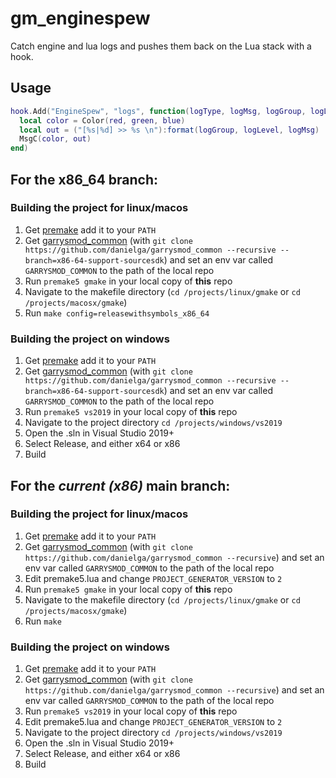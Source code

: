# gm_enginespew
Catch engine and lua logs and pushes them back on the Lua stack with a hook.

## Usage
```lua
hook.Add("EngineSpew", "logs", function(logType, logMsg, logGroup, logLevel, red, green, blue) 
  local color = Color(red, green, blue)
  local out = ("[%s|%d] >> %s \n"):format(logGroup, logLevel, logMsg)
  MsgC(color, out)
end)
```

## For the x86_64 branch:
### Building the project for linux/macos
1) Get [premake](https://premake.github.io/download/) add it to your `PATH`
2) Get [garrysmod_common](https://github.com/danielga/garrysmod_common) (with `git clone https://github.com/danielga/garrysmod_common --recursive --branch=x86-64-support-sourcesdk`) and set an env var called `GARRYSMOD_COMMON` to the path of the local repo
3) Run `premake5 gmake` in your local copy of **this** repo
4) Navigate to the makefile directory (`cd /projects/linux/gmake` or `cd /projects/macosx/gmake`)
5) Run `make config=releasewithsymbols_x86_64`

### Building the project on windows
1) Get [premake](https://premake.github.io/download/) add it to your `PATH`
2) Get [garrysmod_common](https://github.com/danielga/garrysmod_common) (with `git clone https://github.com/danielga/garrysmod_common --recursive --branch=x86-64-support-sourcesdk`) and set an env var called `GARRYSMOD_COMMON` to the path of the local repo
3) Run `premake5 vs2019` in your local copy of **this** repo
4) Navigate to the project directory `cd /projects/windows/vs2019`
5) Open the .sln in Visual Studio 2019+
6) Select Release, and either x64 or x86
7) Build


## For the *current (x86)* main branch:
### Building the project for linux/macos
1) Get [premake](https://premake.github.io/download/) add it to your `PATH`
2) Get [garrysmod_common](https://github.com/danielga/garrysmod_common) (with `git clone https://github.com/danielga/garrysmod_common --recursive`) and set an env var called `GARRYSMOD_COMMON` to the path of the local repo
3) Edit premake5.lua and change `PROJECT_GENERATOR_VERSION` to `2`
4) Run `premake5 gmake` in your local copy of **this** repo
5) Navigate to the makefile directory (`cd /projects/linux/gmake` or `cd /projects/macosx/gmake`)
6) Run `make`

### Building the project on windows
1) Get [premake](https://premake.github.io/download/) add it to your `PATH`
2) Get [garrysmod_common](https://github.com/danielga/garrysmod_common) (with `git clone https://github.com/danielga/garrysmod_common --recursive`) and set an env var called `GARRYSMOD_COMMON` to the path of the local repo
3) Run `premake5 vs2019` in your local copy of **this** repo
4) Edit premake5.lua and change `PROJECT_GENERATOR_VERSION` to `2`
5) Navigate to the project directory `cd /projects/windows/vs2019`
6) Open the .sln in Visual Studio 2019+
7) Select Release, and either x64 or x86
8) Build
